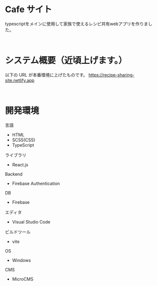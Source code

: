 # Cafe サイト

typescriptをメインに使用して家族で使えるレシピ共有webアプリを作りました。

<br>

# システム概要（近頃上げます。）

以下の URL が本番環境に上げたものです。
https://recipe-sharing-site.netlify.app

<br>

# 開発環境

言語

- HTML
- SCSS(CSS)
- TypeScript

ライブラリ

- React.js

Backend

- Firebase Authentication

DB

- Firebase

エディタ

- Visual Studio Code

ビルドツール

- vite

OS

- Windows

CMS

- MicroCMS

